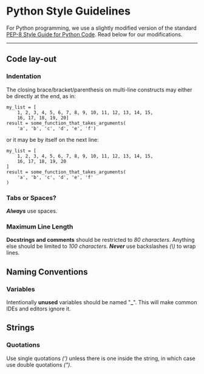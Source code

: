Python Style Guidelines
=======================
For Python programming, we use a slightly modified version of the standard [PEP-8 Style Guide for Python Code](http://legacy.python.org/dev/peps/pep-0008 "PEP-8 Style Guide for Python Code"). Read below for our modifications.
- - -
## Code lay-out ##
### Indentation ###
The closing brace/bracket/parenthesis on multi-line constructs may either be directly at the end, as in:

    my_list = [
        1, 2, 3, 4, 5, 6, 7, 8, 9, 10, 11, 12, 13, 14, 15,
        16, 17, 18, 19, 20]
    result = some_function_that_takes_arguments(
        'a', 'b', 'c', 'd', 'e', 'f')
        
or it may be by itself on the next line:

    my_list = [
        1, 2, 3, 4, 5, 6, 7, 8, 9, 10, 11, 12, 13, 14, 15,
        16, 17, 18, 19, 20
    ]
    result = some_function_that_takes_arguments(
        'a', 'b', 'c', 'd', 'e', 'f'
    )

### Tabs or Spaces? ###
**_Always_** use spaces.

### Maximum Line Length ###
**Docstrings and comments** should be restricted to _80 characters_. Anything else should be limited to _100 characters_. **_Never_** use backslashes _(\\)_ to wrap lines.

## Naming Conventions ##
### Variables ###
Intentionally **unused** variables should be named "**_**". This will make common IDEs and editors ignore it.

## Strings ##
### Quotations ###
Use single quotations _(')_ unless there is one inside the string, in which case use double quotations _(")_.
